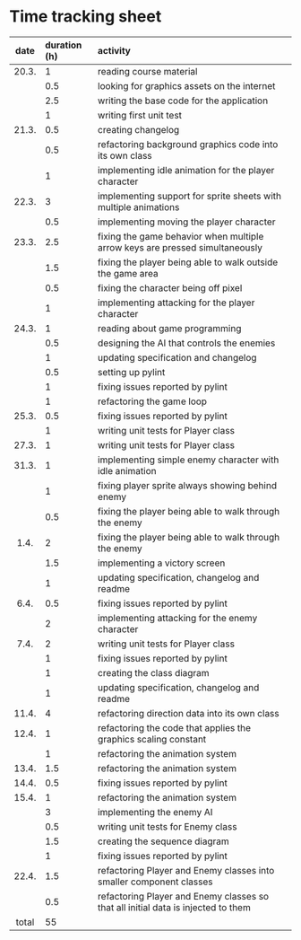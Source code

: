 # Time tracking sheet

| date  | duration (h) | activity                                                                          |
| :---: | :---         | :---                                                                              |
| 20.3. | 1            | reading course material                                                           |
|       | 0.5          | looking for graphics assets on the internet                                       |
|       | 2.5          | writing the base code for the application                                         |
|       | 1            | writing first unit test                                                           |
| 21.3. | 0.5          | creating changelog                                                                |
|       | 0.5          | refactoring background graphics code into its own class                           |
|       | 1            | implementing idle animation for the player character                              |
| 22.3. | 3            | implementing support for sprite sheets with multiple animations                   |
|       | 0.5          | implementing moving the player character                                          |
| 23.3. | 2.5          | fixing the game behavior when multiple arrow keys are pressed simultaneously      |
|       | 1.5          | fixing the player being able to walk outside the game area                        |
|       | 0.5          | fixing the character being off pixel                                              |
|       | 1            | implementing attacking for the player character                                   |
| 24.3. | 1            | reading about game programming                                                    |
|       | 0.5          | designing the AI that controls the enemies                                        |
|       | 1            | updating specification and changelog                                              |
|       | 0.5          | setting up pylint                                                                 |
|       | 1            | fixing issues reported by pylint                                                  |
|       | 1            | refactoring the game loop                                                         |
| 25.3. | 0.5          | fixing issues reported by pylint                                                  |
|       | 1            | writing unit tests for Player class                                               |
| 27.3. | 1            | writing unit tests for Player class                                               |
| 31.3. | 1            | implementing simple enemy character with idle animation                           |
|       | 1            | fixing player sprite always showing behind enemy                                  |
|       | 0.5          | fixing the player being able to walk through the enemy                            |
| 1.4.  | 2            | fixing the player being able to walk through the enemy                            |
|       | 1.5          | implementing a victory screen                                                     |
|       | 1            | updating specification, changelog and readme                                      |
| 6.4.  | 0.5          | fixing issues reported by pylint                                                  |
|       | 2            | implementing attacking for the enemy character                                    |
| 7.4.  | 2            | writing unit tests for Player class                                               |
|       | 1            | fixing issues reported by pylint                                                  |
|       | 1            | creating the class diagram                                                        |
|       | 1            | updating specification, changelog and readme                                      |
| 11.4. | 4            | refactoring direction data into its own class                                     |
| 12.4. | 1            | refactoring the code that applies the graphics scaling constant                   |
|       | 1            | refactoring the animation system                                                  |
| 13.4. | 1.5          | refactoring the animation system                                                  |
| 14.4. | 0.5          | fixing issues reported by pylint                                                  |
| 15.4. | 1            | refactoring the animation system                                                  |
|       | 3            | implementing the enemy AI                                                         |
|       | 0.5          | writing unit tests for Enemy class                                                |
|       | 1.5          | creating the sequence diagram                                                     |
|       | 1            | fixing issues reported by pylint                                                  |
| 22.4. | 1.5          | refactoring Player and Enemy classes into smaller component classes               |
|       | 0.5          | refactoring Player and Enemy classes so that all initial data is injected to them |
| total | 55           |                                                                                   |
